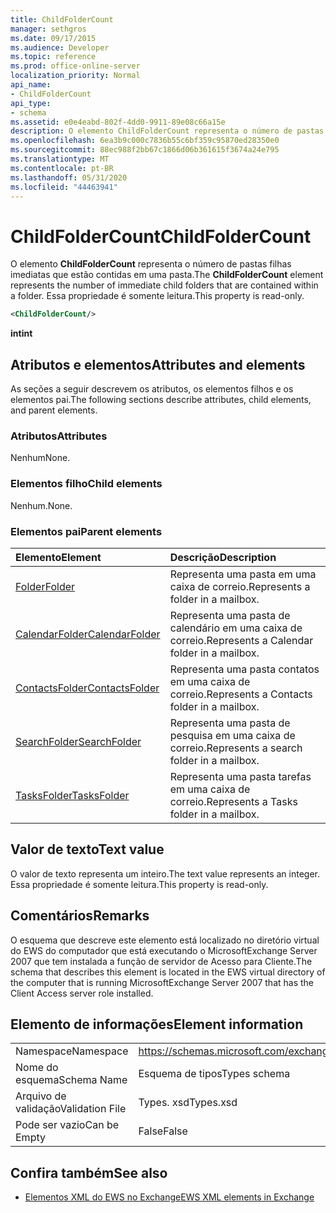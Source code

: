 ```yaml
---
title: ChildFolderCount
manager: sethgros
ms.date: 09/17/2015
ms.audience: Developer
ms.topic: reference
ms.prod: office-online-server
localization_priority: Normal
api_name:
- ChildFolderCount
api_type:
- schema
ms.assetid: e0e4eabd-802f-4dd0-9911-89e08c66a15e
description: O elemento ChildFolderCount representa o número de pastas filhas imediatas que estão contidas em uma pasta. Essa propriedade é somente leitura.
ms.openlocfilehash: 6ea3b9c000c7836b55c6bf359c95870ed28350e0
ms.sourcegitcommit: 88ec988f2bb67c1866d06b361615f3674a24e795
ms.translationtype: MT
ms.contentlocale: pt-BR
ms.lasthandoff: 05/31/2020
ms.locfileid: "44463941"
---
```

# <a name="childfoldercount"></a><span data-ttu-id="e7dec-104">ChildFolderCount</span><span class="sxs-lookup"><span data-stu-id="e7dec-104">ChildFolderCount</span></span>

<span data-ttu-id="e7dec-105">O elemento **ChildFolderCount** representa o número de pastas filhas imediatas que estão contidas em uma pasta.</span><span class="sxs-lookup"><span data-stu-id="e7dec-105">The **ChildFolderCount** element represents the number of immediate child folders that are contained within a folder.</span></span> <span data-ttu-id="e7dec-106">Essa propriedade é somente leitura.</span><span class="sxs-lookup"><span data-stu-id="e7dec-106">This property is read-only.</span></span> 
  
```xml
<ChildFolderCount/>
```

 <span data-ttu-id="e7dec-107">**int**</span><span class="sxs-lookup"><span data-stu-id="e7dec-107">**int**</span></span>
## <a name="attributes-and-elements"></a><span data-ttu-id="e7dec-108">Atributos e elementos</span><span class="sxs-lookup"><span data-stu-id="e7dec-108">Attributes and elements</span></span>

<span data-ttu-id="e7dec-109">As seções a seguir descrevem os atributos, os elementos filhos e os elementos pai.</span><span class="sxs-lookup"><span data-stu-id="e7dec-109">The following sections describe attributes, child elements, and parent elements.</span></span>
  
### <a name="attributes"></a><span data-ttu-id="e7dec-110">Atributos</span><span class="sxs-lookup"><span data-stu-id="e7dec-110">Attributes</span></span>

<span data-ttu-id="e7dec-111">Nenhum</span><span class="sxs-lookup"><span data-stu-id="e7dec-111">None.</span></span>
  
### <a name="child-elements"></a><span data-ttu-id="e7dec-112">Elementos filho</span><span class="sxs-lookup"><span data-stu-id="e7dec-112">Child elements</span></span>

<span data-ttu-id="e7dec-113">Nenhum.</span><span class="sxs-lookup"><span data-stu-id="e7dec-113">None.</span></span>
  
### <a name="parent-elements"></a><span data-ttu-id="e7dec-114">Elementos pai</span><span class="sxs-lookup"><span data-stu-id="e7dec-114">Parent elements</span></span>

|<span data-ttu-id="e7dec-115">**Elemento**</span><span class="sxs-lookup"><span data-stu-id="e7dec-115">**Element**</span></span>|<span data-ttu-id="e7dec-116">**Descrição**</span><span class="sxs-lookup"><span data-stu-id="e7dec-116">**Description**</span></span>|
|:-----|:-----|
|[<span data-ttu-id="e7dec-117">Folder</span><span class="sxs-lookup"><span data-stu-id="e7dec-117">Folder</span></span>](folder.md) <br/> |<span data-ttu-id="e7dec-118">Representa uma pasta em uma caixa de correio.</span><span class="sxs-lookup"><span data-stu-id="e7dec-118">Represents a folder in a mailbox.</span></span>  <br/> |
|[<span data-ttu-id="e7dec-119">CalendarFolder</span><span class="sxs-lookup"><span data-stu-id="e7dec-119">CalendarFolder</span></span>](calendarfolder.md) <br/> |<span data-ttu-id="e7dec-120">Representa uma pasta de calendário em uma caixa de correio.</span><span class="sxs-lookup"><span data-stu-id="e7dec-120">Represents a Calendar folder in a mailbox.</span></span>  <br/> |
|[<span data-ttu-id="e7dec-121">ContactsFolder</span><span class="sxs-lookup"><span data-stu-id="e7dec-121">ContactsFolder</span></span>](contactsfolder.md) <br/> |<span data-ttu-id="e7dec-122">Representa uma pasta contatos em uma caixa de correio.</span><span class="sxs-lookup"><span data-stu-id="e7dec-122">Represents a Contacts folder in a mailbox.</span></span>  <br/> |
|[<span data-ttu-id="e7dec-123">SearchFolder</span><span class="sxs-lookup"><span data-stu-id="e7dec-123">SearchFolder</span></span>](searchfolder.md) <br/> |<span data-ttu-id="e7dec-124">Representa uma pasta de pesquisa em uma caixa de correio.</span><span class="sxs-lookup"><span data-stu-id="e7dec-124">Represents a search folder in a mailbox.</span></span>  <br/> |
|[<span data-ttu-id="e7dec-125">TasksFolder</span><span class="sxs-lookup"><span data-stu-id="e7dec-125">TasksFolder</span></span>](tasksfolder.md) <br/> |<span data-ttu-id="e7dec-126">Representa uma pasta tarefas em uma caixa de correio.</span><span class="sxs-lookup"><span data-stu-id="e7dec-126">Represents a Tasks folder in a mailbox.</span></span>  <br/> |
   
## <a name="text-value"></a><span data-ttu-id="e7dec-127">Valor de texto</span><span class="sxs-lookup"><span data-stu-id="e7dec-127">Text value</span></span>

<span data-ttu-id="e7dec-128">O valor de texto representa um inteiro.</span><span class="sxs-lookup"><span data-stu-id="e7dec-128">The text value represents an integer.</span></span> <span data-ttu-id="e7dec-129">Essa propriedade é somente leitura.</span><span class="sxs-lookup"><span data-stu-id="e7dec-129">This property is read-only.</span></span>
  
## <a name="remarks"></a><span data-ttu-id="e7dec-130">Comentários</span><span class="sxs-lookup"><span data-stu-id="e7dec-130">Remarks</span></span>

<span data-ttu-id="e7dec-131">O esquema que descreve este elemento está localizado no diretório virtual do EWS do computador que está executando o MicrosoftExchange Server 2007 que tem instalada a função de servidor de Acesso para Cliente.</span><span class="sxs-lookup"><span data-stu-id="e7dec-131">The schema that describes this element is located in the EWS virtual directory of the computer that is running MicrosoftExchange Server 2007 that has the Client Access server role installed.</span></span>
  
## <a name="element-information"></a><span data-ttu-id="e7dec-132">Elemento de informações</span><span class="sxs-lookup"><span data-stu-id="e7dec-132">Element information</span></span>

|||
|:-----|:-----|
|<span data-ttu-id="e7dec-133">Namespace</span><span class="sxs-lookup"><span data-stu-id="e7dec-133">Namespace</span></span>  <br/> |https://schemas.microsoft.com/exchange/services/2006/types  <br/> |
|<span data-ttu-id="e7dec-134">Nome do esquema</span><span class="sxs-lookup"><span data-stu-id="e7dec-134">Schema Name</span></span>  <br/> |<span data-ttu-id="e7dec-135">Esquema de tipos</span><span class="sxs-lookup"><span data-stu-id="e7dec-135">Types schema</span></span>  <br/> |
|<span data-ttu-id="e7dec-136">Arquivo de validação</span><span class="sxs-lookup"><span data-stu-id="e7dec-136">Validation File</span></span>  <br/> |<span data-ttu-id="e7dec-137">Types. xsd</span><span class="sxs-lookup"><span data-stu-id="e7dec-137">Types.xsd</span></span>  <br/> |
|<span data-ttu-id="e7dec-138">Pode ser vazio</span><span class="sxs-lookup"><span data-stu-id="e7dec-138">Can be Empty</span></span>  <br/> |<span data-ttu-id="e7dec-139">False</span><span class="sxs-lookup"><span data-stu-id="e7dec-139">False</span></span>  <br/> |
   
## <a name="see-also"></a><span data-ttu-id="e7dec-140">Confira também</span><span class="sxs-lookup"><span data-stu-id="e7dec-140">See also</span></span>



- [<span data-ttu-id="e7dec-141">Elementos XML do EWS no Exchange</span><span class="sxs-lookup"><span data-stu-id="e7dec-141">EWS XML elements in Exchange</span></span>](ews-xml-elements-in-exchange.md)

